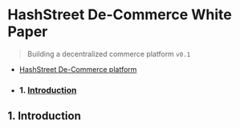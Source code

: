 # HashStreet De-Commerce White Paper

> Building a decentralized commerce platform
`v0.1`

- [HashStreet De-Commerce platform](#hashstreet-de-commerce-platform)
 - ### 1. [Introduction](#introduction)

## 1. Introduction